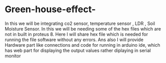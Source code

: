 # Green-house-effect-
In this we will be integrating co2 sensor, temperature sensor , LDR , Soil Moisture Sensor. 
In this we will be needing some of the hex files which are not in built in proteus 8.
Here I will share hex file which is needed for running the file software without any errors.
Ans also I will provide Hardware part like connections and code for running in arduino ide, which has web part for displaying the output values rather diplaying in serial monitor 
